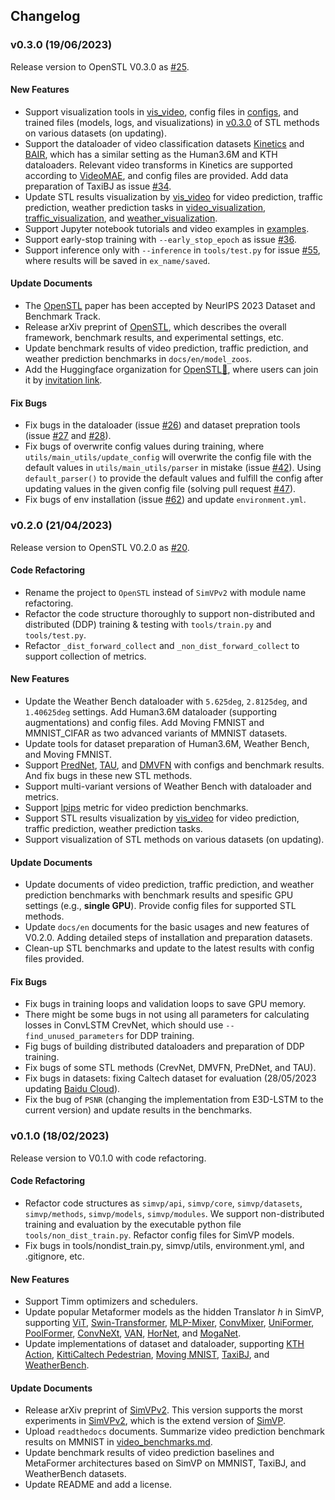 ## Changelog

### v0.3.0 (19/06/2023)

Release version to OpenSTL V0.3.0 as [#25](https://github.com/chengtan9907/OpenSTL/issues/25).

#### New Features

* Support visualization tools in [vis_video](https://github.com/chengtan9907/OpenSTL/tree/master/tools/visualizations/vis_video.py), config files in [configs](https://github.com/chengtan9907/OpenSTL/tree/master/configs), and trained files (models, logs, and visualizations) in [v0.3.0](https://github.com/chengtan9907/OpenSTL/releases/tag/v0.3.0) of STL methods on various datasets (on updating).
* Support the dataloader of video classification datasets [Kinetics](https://deepmind.com/research/open-source/kinetics) and [BAIR](https://arxiv.org/abs/1710.05268), which has a similar setting as the Human3.6M and KTH dataloaders. Relevant video transforms in Kinetics are supported according to [VideoMAE](https://github.com/MCG-NJU/VideoMAE), and config files are provided. Add data preparation of TaxiBJ as issue [#34](https://github.com/chengtan9907/OpenSTL/issues/34).
* Update STL results visualization by [vis_video](https://github.com/chengtan9907/OpenSTL/tree/master/tools/visualizations/vis_video.py) for video prediction, traffic prediction, weather prediction tasks in [video_visualization](https://github.com/chengtan9907/OpenSTL/docs/en/visualization/video_visualization.md), [traffic_visualization](https://github.com/chengtan9907/OpenSTL/docs/en/visualization/traffic_visualization.md), and [weather_visualization](https://github.com/chengtan9907/SimVPv2/docs/en/visualization/weather_visualization.md).
* Support Jupyter notebook tutorials and video examples in [examples](https://github.com/chengtan9907/OpenSTL/tree/master/examples).
* Support early-stop training with `--early_stop_epoch` as issue [#36](https://github.com/chengtan9907/OpenSTL/issues/36).
* Support inference only with `--inference` in `tools/test.py` for issue [#55](https://github.com/chengtan9907/OpenSTL/issues/55), where results will be saved in `ex_name/saved`.

#### Update Documents

* The [OpenSTL](https://arxiv.org/abs/2306.11249) paper has been accepted by NeurIPS 2023 Dataset and Benchmark Track.
* Release arXiv preprint of [OpenSTL](https://arxiv.org/abs/2306.11249), which describes the overall framework, benchmark results, and experimental settings, etc.
* Update benchmark results of video prediction, traffic prediction, and weather prediction benchmarks in `docs/en/model_zoos`.
* Add the Huggingface organization for [OpenSTL🤗](https://huggingface.co/OpenSTL), where users can join it by [invitation link](https://huggingface.co/organizations/OpenSTL/share/ovCzbEGVhnQNFHBGMMLfXEsPhmuqgBZfii).

#### Fix Bugs

* Fix bugs in the dataloader (issue [#26](https://github.com/chengtan9907/OpenSTL/issues/26)) and dataset prepration tools (issue [#27](https://github.com/chengtan9907/OpenSTL/issues/27) and [#28](https://github.com/chengtan9907/OpenSTL/issues/28)).
* Fix bugs of overwrite config values during training, where `utils/main_utils/update_config` will overwrite the config file with the default values in `utils/main_utils/parser` in mistake (issue [#42](https://github.com/chengtan9907/OpenSTL/issues/42)). Using `default_parser()` to provide the default values and fulfill the config after updating values in the given config file (solving pull request [#47](https://github.com/chengtan9907/OpenSTL/pull/47)).
* Fix bugs of env installation (issue [#62](https://github.com/chengtan9907/OpenSTL/issues/62)) and update `environment.yml`.

### v0.2.0 (21/04/2023)

Release version to OpenSTL V0.2.0 as [#20](https://github.com/chengtan9907/OpenSTL/issues/20).

#### Code Refactoring

* Rename the project to `OpenSTL` instead of `SimVPv2` with module name refactoring.
* Refactor the code structure thoroughly to support non-distributed and distributed (DDP) training & testing with `tools/train.py` and `tools/test.py`.
* Refactor `_dist_forward_collect` and `_non_dist_forward_collect` to support collection of metrics.

#### New Features

* Update the Weather Bench dataloader with `5.625deg`, `2.8125deg`, and `1.40625deg` settings. Add Human3.6M dataloader (supporting augmentations) and config files. Add Moving FMNIST and MMNIST_CIFAR as two advanced variants of MMNIST datasets.
* Update tools for dataset preparation of Human3.6M, Weather Bench, and Moving FMNIST.
* Support [PredNet](https://openreview.net/forum?id=B1ewdt9xe), [TAU](https://arxiv.org/abs/2206.12126), and [DMVFN](https://arxiv.org/abs/2303.09875) with configs and benchmark results. And fix bugs in these new STL methods.
* Support multi-variant versions of Weather Bench with dataloader and metrics.
* Support [lpips](https://github.com/richzhang/PerceptualSimilarity/tree/master) metric for video prediction benchmarks.
* Support STL results visualization by [vis_video](https://github.com/chengtan9907/OpenSTL/tree/master/tools/visualizations/vis_video.py) for video prediction, traffic prediction, weather prediction tasks.
* Support visualization of STL methods on various datasets (on updating).

#### Update Documents

* Update documents of video prediction, traffic prediction, and weather prediction benchmarks with benchmark results and spesific GPU settings (e.g., **single GPU**). Provide config files for supported STL methods.
* Update `docs/en` documents for the basic usages and new features of V0.2.0. Adding detailed steps of installation and preparation datasets.
* Clean-up STL benchmarks and update to the latest results with config files provided.

#### Fix Bugs

* Fix bugs in training loops and validation loops to save GPU memory.
* There might be some bugs in not using all parameters for calculating losses in ConvLSTM CrevNet, which should use `--find_unused_parameters` for DDP training.
* Fig bugs of building distributed dataloaders and preparation of DDP training.
* Fix bugs of some STL methods (CrevNet, DMVFN, PreDNet, and TAU).
* Fix bugs in datasets: fixing Caltech dataset for evaluation (28/05/2023 updating [Baidu Cloud](https://pan.baidu.com/s/1fudsBHyrf3nbt-7d42YWWg?pwd=kjfk)).
* Fix the bug of `PSNR` (changing the implementation from E3D-LSTM to the current version) and update results in the benchmarks.

### v0.1.0 (18/02/2023)

Release version to V0.1.0 with code refactoring.

#### Code Refactoring

* Refactor code structures as `simvp/api`, `simvp/core`, `simvp/datasets`, `simvp/methods`, `simvp/models`, `simvp/modules`. We support non-distributed training and evaluation by the executable python file `tools/non_dist_train.py`. Refactor config files for SimVP models.
* Fix bugs in tools/nondist_train.py, simvp/utils, environment.yml, and .gitignore, etc.

#### New Features

* Support Timm optimizers and schedulers.
* Update popular Metaformer models as the hidden Translator $h$ in SimVP, supporting [ViT](https://arxiv.org/abs/2010.11929), [Swin-Transformer](https://arxiv.org/abs/2103.14030), [MLP-Mixer](https://arxiv.org/abs/2105.01601), [ConvMixer](https://arxiv.org/abs/2201.09792), [UniFormer](https://arxiv.org/abs/2201.09450), [PoolFormer](https://arxiv.org/abs/2111.11418), [ConvNeXt](https://arxiv.org/abs/2201.03545), [VAN](https://arxiv.org/abs/2202.09741), [HorNet](https://arxiv.org/abs/2207.14284), and [MogaNet](https://arxiv.org/abs/2211.03295).
* Update implementations of dataset and dataloader, supporting [KTH Action](https://ieeexplore.ieee.org/document/1334462), [KittiCaltech Pedestrian](https://dl.acm.org/doi/10.1177/0278364913491297), [Moving MNIST](http://arxiv.org/abs/1502.04681), [TaxiBJ](https://arxiv.org/abs/1610.00081), and [WeatherBench](https://arxiv.org/abs/2002.00469).

#### Update Documents

* Release arXiv preprint of [SimVPv2](https://arxiv.org/abs/2211.12509). This version supports the morst experiments in [SimVPv2](https://arxiv.org/abs/2211.12509), which is the extend version of [SimVP](https://arxiv.org/abs/2206.05099).
* Upload `readthedocs` documents. Summarize video prediction benchmark results on MMNIST in [video_benchmarks.md](https://github.com/chengtan9907/SimVPv2/docs/en/model_zoos/video_benchmarks.md).
* Update benchmark results of video prediction baselines and MetaFormer architectures based on SimVP on MMNIST, TaxiBJ, and WeatherBench datasets.
* Update README and add a license.
